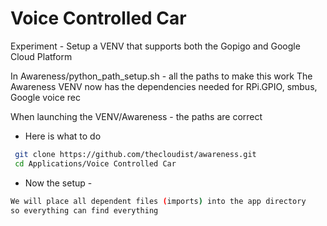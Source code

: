 # Voice Controlled Car

Experiment - Setup a VENV that supports both the Gopigo and Google Cloud Platform

In Awareness/python_path_setup.sh - all the paths to make this work
The Awareness VENV now has the dependencies needed for RPi.GPIO, smbus, Google voice rec

When launching the VENV/Awareness - the paths are correct 

*   Here is what to do

 ```sh
  git clone https://github.com/thecloudist/awareness.git
  cd Applications/Voice Controlled Car
  ```
 
 *   Now the setup - 
 
 ```sh
 We will place all dependent files (imports) into the app directory
 so everything can find everything 
 ``` 